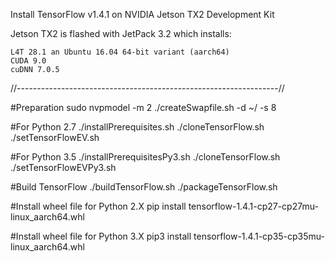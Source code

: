 Install TensorFlow v1.4.1 on NVIDIA Jetson TX2 Development Kit

Jetson TX2 is flashed with JetPack 3.2 which installs:

    L4T 28.1 an Ubuntu 16.04 64-bit variant (aarch64)
    CUDA 9.0
    cuDNN 7.0.5


//-----------------------------------------------------------------//

#Preparation
sudo nvpmodel -m 2
./createSwapfile.sh -d ~/ -s 8


#For Python 2.7
./installPrerequisites.sh
./cloneTensorFlow.sh
./setTensorFlowEV.sh


#For Python 3.5
./installPrerequisitesPy3.sh
./cloneTensorFlow.sh
./setTensorFlowEVPy3.sh


#Build TensorFlow
./buildTensorFlow.sh
./packageTensorFlow.sh


#Install wheel file for Python 2.X
pip install tensorflow-1.4.1-cp27-cp27mu-linux_aarch64.whl


#Install wheel file for Python 3.X
pip3 install tensorflow-1.4.1-cp35-cp35mu-linux_aarch64.whl

